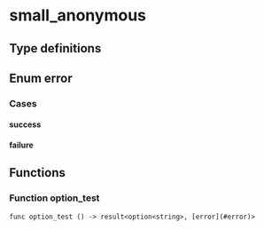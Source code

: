 # small_anonymous



## Type definitions

## Enum error



### Cases

#### success

#### failure



## Functions

### Function option_test

`func option_test () -> result<option<string>, [error](#error)>`

